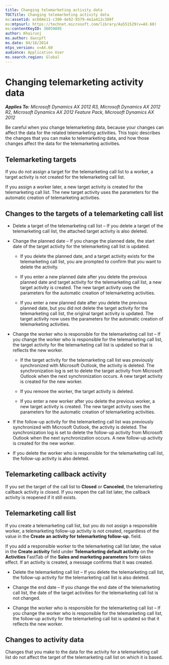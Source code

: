 ```yaml
---
title: Changing telemarketing activity data
TOCTitle: Changing telemarketing activity data
ms:assetid: ecb04e11-c390-4e92-9379-4e1a412c389f
ms:mtpsurl: https://technet.microsoft.com/library/Aa551529(v=AX.60)
ms:contentKeyID: 36059895
author: Khairunj
ms.author: daxcpft
ms.date: 04/18/2014
mtps_version: v=AX.60
audience: Application User
ms.search.region: Global
---
```


# Changing telemarketing activity data 


_**Applies To:** Microsoft Dynamics AX 2012 R3, Microsoft Dynamics AX 2012 R2, Microsoft Dynamics AX 2012 Feature Pack, Microsoft Dynamics AX 2012_

Be careful when you change telemarketing data, because your changes can affect the data for the related telemarketing activities. This topic describes the changes that you can make to telemarketing data, and how those changes affect the data for the telemarketing activities.

## Telemarketing targets

If you do not assign a target for the telemarketing call list to a worker, a target activity is not created for the telemarketing call list.

If you assign a worker later, a new target activity is created for the telemarketing call list. The new target activity uses the parameters for the automatic creation of telemarketing activities.

## Changes to the targets of a telemarketing call list

  - Delete a target of the telemarketing call list – If you delete a target of the telemarketing call list, the attached target activity is also deleted.

  - Change the planned date – If you change the planned date, the start date of the target activity for the telemarketing call list is updated.
    
      - If you delete the planned date, and a target activity exists for the telemarketing call list, you are prompted to confirm that you want to delete the activity.
    
      - If you enter a new planned date after you delete the previous planned date and target activity for the telemarketing call list, a new target activity is created. The new target activity uses the parameters for the automatic creation of telemarketing activities.
    
      - If you enter a new planned date after you delete the previous planned date, but you did not delete the target activity for the telemarketing call list, the original target activity is updated. The target activity now uses the parameters for the automatic creation of telemarketing activities.

  - Change the worker who is responsible for the telemarketing call list – If you change the worker who is responsible for the telemarketing call list, the target activity for the telemarketing call list is updated so that is reflects the new worker.
    
      - If the target activity for the telemarketing call list was previously synchronized with Microsoft Outlook, the activity is deleted. The synchronization log is set to delete the target activity from Microsoft Outlook when the next synchronization occurs. A new target activity is created for the new worker.
    
      - If you remove the worker, the target activity is deleted.
    
      - If you enter a new worker after you delete the previous worker, a new target activity is created. The new target activity uses the parameters for the automatic creation of telemarketing activities.

  - If the follow-up activity for the telemarketing call list was previously synchronized with Microsoft Outlook, the activity is deleted. The synchronization log is set to delete the follow-up activity from Microsoft Outlook when the next synchronization occurs. A new follow-up activity is created for the new worker.

  - If you delete the worker who is responsible for the telemarketing call list, the follow-up activity is also deleted.

## Telemarketing callback activity

If you set the target of the call list to **Closed** or **Canceled**, the telemarketing callback activity is closed. If you reopen the call list later, the callback activity is reopened if it still exists.

## Telemarketing call list

If you create a telemarketing call list, but you do not assign a responsible worker, a telemarketing follow-up activity is not created, regardless of the value in the **Create an activity for telemarketing follow-up.** field.

If you add a responsible worker to the telemarketing call list later, the value in the **Create activity** field under **Telemarketing default activity** on the **Activities** FastTab of the **Sales and marketing parameters** form takes effect. If an activity is created, a message confirms that it was created.

  - Delete the telemarketing call list – If you delete the telemarketing call list, the follow-up activity for the telemarketing call list is also deleted.

  - Change the end date – If you change the end date of the telemarketing call list, the date of the target activities for the telemarketing call list is not changed.

  - Change the worker who is responsible for the telemarketing call list – If you change the worker who is responsible for the telemarketing call list, the follow-up activity for the telemarketing call list is updated so that it reflects the new worker.

## Changes to activity data

Changes that you make to the data for the activity for a telemarketing call list do not affect the target of the telemarketing call list on which it is based.

  


